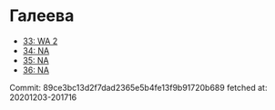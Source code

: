 # Галеева
- [33: WA 2](33.md)
- [34: NA](34.md)
- [35: NA](35.md)
- [36: NA](36.md)

Commit: 89ce3bc13d2f7dad2365e5b4fe13f9b91720b689
 fetched at: 20201203-201716
